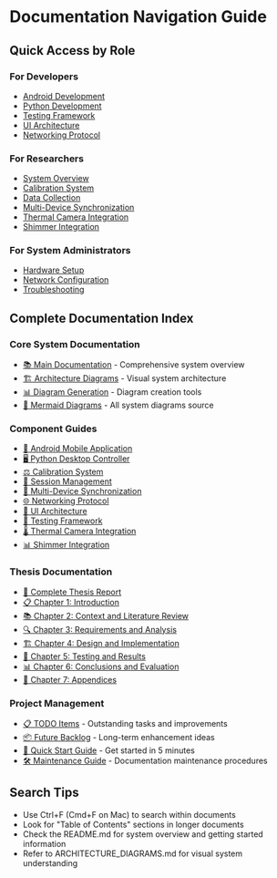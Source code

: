 # Documentation Navigation Guide

## Quick Access by Role

### For Developers
- [Android Development](android_mobile_application_readme.md)
- [Python Development](python_desktop_controller_readme.md)
- [Testing Framework](testing_framework_readme.md)
- [UI Architecture](ui_architecture_readme.md)
- [Networking Protocol](networking_protocol_readme.md)

### For Researchers
- [System Overview](README.md)
- [Calibration System](calibration_system_readme.md)
- [Data Collection](session_management_readme.md)
- [Multi-Device Synchronization](multi_device_synchronization_readme.md)
- [Thermal Camera Integration](thermal_camera_integration_readme.md)
- [Shimmer Integration](shimmer_integration_readme.md)

### For System Administrators
- [Hardware Setup](ARCHITECTURE_DIAGRAMS.md#hardware-setup-architecture)
- [Network Configuration](networking_protocol_readme.md)
- [Troubleshooting](todo.md)

## Complete Documentation Index

### Core System Documentation
- [📚 Main Documentation](README.md) - Comprehensive system overview
- [🏗️ Architecture Diagrams](ARCHITECTURE_DIAGRAMS.md) - Visual system architecture
- [📊 Diagram Generation](DIAGRAM_GENERATION_SUMMARY.md) - Diagram creation tools
- [🎨 Mermaid Diagrams](MERMAID_DIAGRAMS_IMPROVED.md) - All system diagrams source

### Component Guides
- [📱 Android Mobile Application](android_mobile_application_readme.md)
- [🖥️ Python Desktop Controller](python_desktop_controller_readme.md)
- [⚖️ Calibration System](calibration_system_readme.md)
- [📝 Session Management](session_management_readme.md)
- [🔗 Multi-Device Synchronization](multi_device_synchronization_readme.md)
- [🌐 Networking Protocol](networking_protocol_readme.md)
- [🎨 UI Architecture](ui_architecture_readme.md)
- [🧪 Testing Framework](testing_framework_readme.md)
- [🌡️ Thermal Camera Integration](thermal_camera_integration_readme.md)
- [📊 Shimmer Integration](shimmer_integration_readme.md)

### Thesis Documentation
- [📖 Complete Thesis Report](thesis_report/Complete_Comprehensive_Thesis.md)
- [📋 Chapter 1: Introduction](thesis_report/Chapter_1_Introduction.md)
- [📚 Chapter 2: Context and Literature Review](thesis_report/Chapter_2_Context_and_Literature_Review.md)
- [🔍 Chapter 3: Requirements and Analysis](thesis_report/Chapter_3_Requirements_and_Analysis.md)
- [🏗️ Chapter 4: Design and Implementation](thesis_report/Chapter_4_Design_and_Implementation.md)
- [🧪 Chapter 5: Testing and Results](thesis_report/Chapter_5_Testing_and_Results_Evaluation.md)
- [📊 Chapter 6: Conclusions and Evaluation](thesis_report/Chapter_6_Conclusions_and_Evaluation.md)
- [📎 Chapter 7: Appendices](thesis_report/Chapter_7_Appendices.md)

### Project Management
- [📋 TODO Items](todo.md) - Outstanding tasks and improvements
- [📦 Future Backlog](backlog.md) - Long-term enhancement ideas
- [🚀 Quick Start Guide](QUICK_START.md) - Get started in 5 minutes
- [🛠️ Maintenance Guide](MAINTENANCE.md) - Documentation maintenance procedures

## Search Tips
- Use Ctrl+F (Cmd+F on Mac) to search within documents
- Look for "Table of Contents" sections in longer documents
- Check the README.md for system overview and getting started information
- Refer to ARCHITECTURE_DIAGRAMS.md for visual system understanding